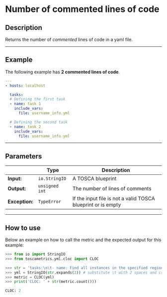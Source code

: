 # Number of commented lines of code

## Description

Returns the number of _commented_ lines of code in a yaml file.

---

## Example
The following example has **2 commented lines of code**. 

``` yaml
---
- hosts: localhost

  tasks:
  # Defining the first task
  - name: task 1
    include_vars:
      file: username_info.yml

  # Defining the second task
  - name: task 2
    include_vars:
      file: username_info.yml
```

---

## Parameters


|   | **Type** | **Description** |
|---|---|---|
**Input:**| `io.StringIO`| A TOSCA blueprint|
**Output:**| `unsigned int`| The number of lines of comments|
**Exception:**| `TypeError`| If the input file is not a valid TOSCA blueprint or is empty |


---

## How to use


Below an example on how to call the metric and the expected output for this example:

```python
>>> from io import StringIO
>>> from toscametrics.yml.cloc import CLOC

>>> str = 'tasks:\n\t- name: Find all instances in the specified region\n\t\tali_instance_facts ...' 
>>> yml = StringIO(str.expands(2)) # substitute \t with 2 spaces and create the StringIO object
>>> metric = CLOC(yml)
>>> print('CLOC: ' + str(metric.count()))

CLOC: 2
```